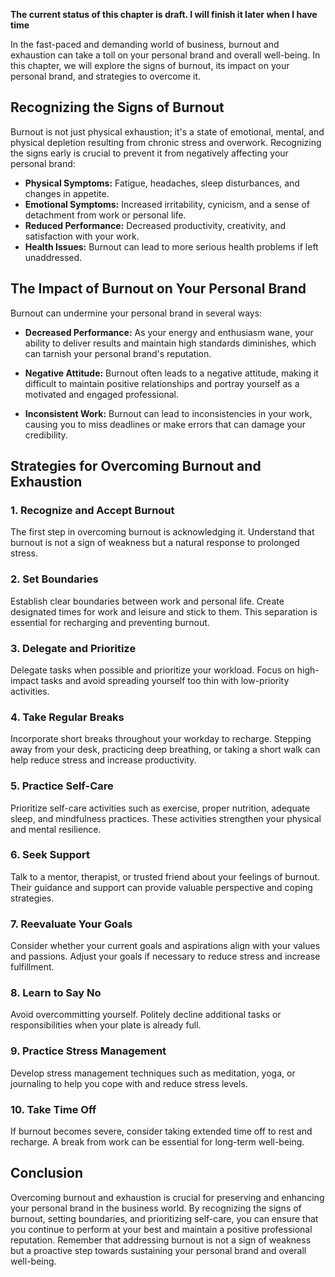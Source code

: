**The current status of this chapter is draft. I will finish it later when I have time**

In the fast-paced and demanding world of business, burnout and exhaustion can take a toll on your personal brand and overall well-being. In this chapter, we will explore the signs of burnout, its impact on your personal brand, and strategies to overcome it.

Recognizing the Signs of Burnout
--------------------------------

Burnout is not just physical exhaustion; it's a state of emotional, mental, and physical depletion resulting from chronic stress and overwork. Recognizing the signs early is crucial to prevent it from negatively affecting your personal brand:

* **Physical Symptoms:** Fatigue, headaches, sleep disturbances, and changes in appetite.
* **Emotional Symptoms:** Increased irritability, cynicism, and a sense of detachment from work or personal life.
* **Reduced Performance:** Decreased productivity, creativity, and satisfaction with your work.
* **Health Issues:** Burnout can lead to more serious health problems if left unaddressed.

The Impact of Burnout on Your Personal Brand
--------------------------------------------

Burnout can undermine your personal brand in several ways:

* **Decreased Performance:** As your energy and enthusiasm wane, your ability to deliver results and maintain high standards diminishes, which can tarnish your personal brand's reputation.

* **Negative Attitude:** Burnout often leads to a negative attitude, making it difficult to maintain positive relationships and portray yourself as a motivated and engaged professional.

* **Inconsistent Work:** Burnout can lead to inconsistencies in your work, causing you to miss deadlines or make errors that can damage your credibility.

Strategies for Overcoming Burnout and Exhaustion
------------------------------------------------

### 1. **Recognize and Accept Burnout**

The first step in overcoming burnout is acknowledging it. Understand that burnout is not a sign of weakness but a natural response to prolonged stress.

### 2. **Set Boundaries**

Establish clear boundaries between work and personal life. Create designated times for work and leisure and stick to them. This separation is essential for recharging and preventing burnout.

### 3. **Delegate and Prioritize**

Delegate tasks when possible and prioritize your workload. Focus on high-impact tasks and avoid spreading yourself too thin with low-priority activities.

### 4. **Take Regular Breaks**

Incorporate short breaks throughout your workday to recharge. Stepping away from your desk, practicing deep breathing, or taking a short walk can help reduce stress and increase productivity.

### 5. **Practice Self-Care**

Prioritize self-care activities such as exercise, proper nutrition, adequate sleep, and mindfulness practices. These activities strengthen your physical and mental resilience.

### 6. **Seek Support**

Talk to a mentor, therapist, or trusted friend about your feelings of burnout. Their guidance and support can provide valuable perspective and coping strategies.

### 7. **Reevaluate Your Goals**

Consider whether your current goals and aspirations align with your values and passions. Adjust your goals if necessary to reduce stress and increase fulfillment.

### 8. **Learn to Say No**

Avoid overcommitting yourself. Politely decline additional tasks or responsibilities when your plate is already full.

### 9. **Practice Stress Management**

Develop stress management techniques such as meditation, yoga, or journaling to help you cope with and reduce stress levels.

### 10. **Take Time Off**

If burnout becomes severe, consider taking extended time off to rest and recharge. A break from work can be essential for long-term well-being.

Conclusion
----------

Overcoming burnout and exhaustion is crucial for preserving and enhancing your personal brand in the business world. By recognizing the signs of burnout, setting boundaries, and prioritizing self-care, you can ensure that you continue to perform at your best and maintain a positive professional reputation. Remember that addressing burnout is not a sign of weakness but a proactive step towards sustaining your personal brand and overall well-being.
